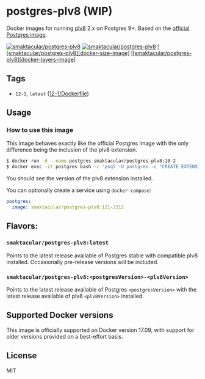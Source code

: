 # postgres-plv8 (WIP)

Docker images for running [plv8](https://github.com/plv8/plv8) 2.x on Postgres 9+.
Based on the [official Postgres image](http://registry.hub.docker.com/_/postgres/).

[![smaktacular/postgres-plv8][docker-pulls-image]][docker-hub-url] [![smaktacular/postgres-plv8][docker-stars-image]][docker-hub-url] [![smaktacular/postgres-plv8][docker-size-image]][docker-hub-url] [![smaktacular/postgres-plv8][docker-layers-image]][docker-hub-url]

## Tags

- `12-1`, `latest` ([12-1/Dockerfile](https://github.com/smaktacular/docker-postgres-plv8/blob/master/10-2/Dockerfile))

## Usage

### How to use this image

This image behaves exactly like the official Postgres image with the only difference being the inclusion of the plv8 extension.

```sh
$ docker run -d --name postgres smaktacular/postgres-plv8:10-2
$ docker exec -it postgres bash -c 'psql -U postgres -c "CREATE EXTENSION plv8; SELECT extversion FROM pg_extension WHERE extname = ''plv8'';"'
```

You should see the version of the plv8 extension installed.

You can optionally create a service using `docker-compose`:

```yml
postgres:
  image: smaktacular/postgres-plv8:121-2312
```

## Flavors:

### `smaktacular/postgres-plv8:latest`

Points to the latest release available of Postgres stable with compatible plv8 installed. Occasionally pre-release versions will be included.

### `smaktacular/postgres-plv8:<postgresVersion>-<plv8Version>`

Points to the latest release available of Postgres `<postgresVersion>` with the latest release available of plv8 `<plv8Version>` installed.

## Supported Docker versions

This image is officially supported on Docker version 17.09, with support for older versions provided on a best-effort basis.

## License

MIT

[docker-hub-url]: https://hub.docker.com/r/smaktacular/postgres-plv8/
[docker-pulls-image]: https://img.shields.io/docker/pulls/smaktacular/postgres-plv8.svg?style=flat-square
[docker-stars-image]: https://img.shields.io/docker/stars/smaktacular/postgres-plv8.svg?style=flat-square

